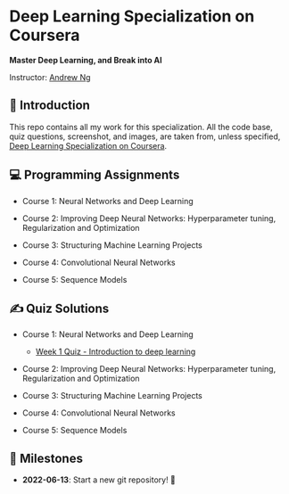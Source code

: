 # Deep Learning Specialization on Coursera

**Master Deep Learning, and Break into AI**

Instructor: [Andrew Ng](http://www.andrewng.org/)


## 👋 Introduction

This repo contains all my work for this specialization. All the code base, quiz questions, screenshot, and images, are taken from, unless specified, [Deep Learning Specialization on Coursera](https://www.coursera.org/specializations/deep-learning).


## 💻 Programming Assignments

- Course 1: Neural Networks and Deep Learning

- Course 2: Improving Deep Neural Networks: Hyperparameter tuning, Regularization and Optimization

- Course 3: Structuring Machine Learning Projects

- Course 4: Convolutional Neural Networks
  
- Course 5: Sequence Models


## ✍ Quiz Solutions

- Course 1: Neural Networks and Deep Learning

  - [Week 1 Quiz - Introduction to deep learning](https://github.com/leechanwoo-kor/coursera/blob/main/deep-learning-specialization/week-1-neural-networks-and-deep-learning/Week%201%20Quiz%20-%20Introduction%20to%20deep%20learning.md)

- Course 2: Improving Deep Neural Networks: Hyperparameter tuning, Regularization and Optimization

- Course 3: Structuring Machine Learning Projects

- Course 4: Convolutional Neural Networks
  
- Course 5: Sequence Models


## 📍 Milestones

  - **2022-06-13**: Start a new git repository! 👻
